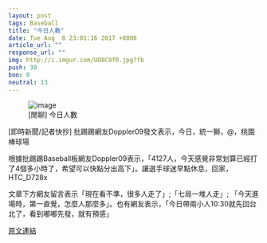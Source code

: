 ```yaml
---
layout: post
tags: Baseball
title: "今日人數"
date: Tue Aug  8 23:01:16 2017 +0800
article_url: ""
response_url: ""
img: http://i.imgur.com/UO8C9fR.jpg?fb
push: 38
boo: 0
neutral: 13
---
```


<figure>
<img src="http://i.imgur.com/UO8C9fR.jpg?fb" alt="image">
<figcaption>
[閒聊] 今日人數
</figcaption>
</figure>



[即時新聞/記者快抄] 批踢踢網友Doppler09發文表示，今日，統一獅，@，桃園棒球場

根據批踢踢Baseball板網友Doppler09表示，「4127人，今天感覺非常划算已經打了4個多小時了，希望可以快點分出高下」。讓選手球迷早點休息，回家，HTC_D728x

文章下方網友留言表示「現在看不準，很多人走了」;「七局一堆人走」; 「今天進場時，第一直覺，怎麼人那麼多」。也有網友表示，「今日帶兩小人10:30就先回台北了，看到嘟嘟先發，就有預感」

<a href = "https://www.ptt.cc/bbs/Baseball/M.1502204479.A.052.html">原文連結</a>


